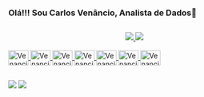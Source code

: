 ### Olá!!! Sou Carlos Venâncio, Analista de Dados👋
##
<!--
**venanciofire/venanciofire** is a ✨ _special_ ✨ repository because its `README.md` (this file) appears on your GitHub profile.

Here are some ideas to get you started:

- 🔭 I’m currently working on ...
- 🌱 I’m currently learning ...
- 👯 I’m looking to collaborate on ...
- 🤔 I’m looking for help with ...
- 💬 Ask me about ...
- 📫 How to reach me: ...
- 😄 Pronouns: ...
- ⚡ Fun fact: ...
-->
<div align="center">
  <a href="https://github.com/venanciofire">
  <img height=auto src="https://github-readme-stats.vercel.app/api?username=venanciofire&show_icons=true&theme=tokyonight&include_all_commits=true&count_private=true"/>
  <img height=auto src="https://github-readme-stats.vercel.app/api/top-langs/?username=venanciofire&layout=compact&langs_count=7&theme=tokyonight"/>
</div>
  <div style="display: inline_block"><br>
  <img align="center" alt="Venancio-Py" height="30" width="40" src="https://cdn.jsdelivr.net/gh/devicons/devicon/icons/python/python-original.svg" />
  <img align="center" alt="Venancio-Sql" height="30" width="40" src="https://cdn.jsdelivr.net/gh/devicons/devicon/icons/microsoftsqlserver/microsoftsqlserver-plain-wordmark.svg" />
  <img align="center" alt="Venancio-Oracle" height="30" width="40"  src="https://cdn.jsdelivr.net/gh/devicons/devicon/icons/oracle/oracle-original.svg" />
  <img align="center" alt="Venancio-html" height="30" width="40" src="https://cdn.jsdelivr.net/gh/devicons/devicon/icons/html5/html5-original.svg" />
  <img align="center" alt="Venancio-php" height="30" width="40"  src="https://cdn.jsdelivr.net/gh/devicons/devicon/icons/php/php-original.svg" />
  <img align="center" alt="Venancio-Js" height="30" width="40" src="https://cdn.jsdelivr.net/gh/devicons/devicon/icons/javascript/javascript-plain.svg" />
  <img align="center" alt="Venancio-Boot" height="30" width="40" src="https://cdn.jsdelivr.net/gh/devicons/devicon/icons/bootstrap/bootstrap-original.svg" />
 </div>
  
 ##
 <a href="https://www.linkedin.com/in/carlos-venancio/" target="_blank"><img src="https://img.shields.io/badge/-LinkedIn-%230077B5?style=for-the-badge&logo=linkedin&logoColor=white" target="_blank"></a>
 <a href="https://t.me/venanciofoguinho" target="_blank"><img src="https://img.shields.io/badge/Telegram-2CA5E0?style=for-the-badge&logo=telegram&logoColor=white" target="_blank"></a>
